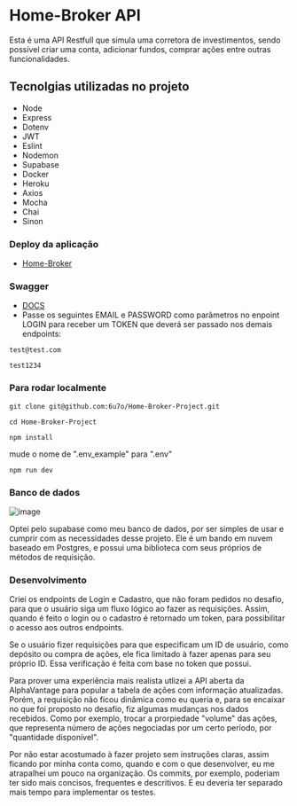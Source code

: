 
# Home-Broker API

Esta é uma API Restfull que simula uma corretora de investimentos, sendo possível criar uma conta, adicionar fundos, comprar ações entre outras funcionalidades.


## Tecnolgias utilizadas no projeto

- Node
- Express
- Dotenv
- JWT
- Eslint
- Nodemon
- Supabase
- Docker
- Heroku
- Axios
- Mocha
- Chai
- Sinon



### Deploy da aplicação
 - [Home-Broker](https://home-broker.herokuapp.com)

### Swagger
 - [DOCS](https://home-broker.herokuapp.com/docs/)
 - Passe os seguintes EMAIL e PASSWORD como parâmetros no enpoint LOGIN para receber um TOKEN que deverá ser passado nos demais endpoints:
```
test@test.com
```
```
test1234
```

### Para rodar localmente
```
git clone git@github.com:6u7o/Home-Broker-Project.git
```
```
cd Home-Broker-Project
```
```
npm install
```

mude o nome de ".env_example" para ".env"

```
npm run dev
```

 
### Banco de dados
![image](https://user-images.githubusercontent.com/92962445/180678206-0cb823ea-4640-4eb5-8a81-e65c615d044d.png)

Optei pelo supabase como meu banco de dados, por ser simples de usar e cumprir com as necessidades desse projeto. Ele é um bando em nuvem baseado em Postgres, e possui uma biblioteca com seus próprios de métodos de requisição.

### Desenvolvimento
  Criei os endpoints de Login e Cadastro, que não foram pedidos no desafio, para que o usuário siga um fluxo lógico ao fazer as requisições. Assim, quando é feito o login ou o cadastro é retornado um token, para possibilitar o acesso aos outros endpoints.
  
  Se o usuário fizer requisições para que especificam um ID de usuário, como depósito ou compra de ações, ele fica limitado à fazer apenas para seu próprio ID. Essa verificação é feita com base no token que possui.
  
  Para prover uma experiência mais realista utlizei a API aberta da AlphaVantage para popular a tabela de ações com informação atualizadas. Porém, a requisição não ficou dinâmica como eu queria e, para se encaixar no que foi proposto no desafio, fiz algumas mudanças nos dados recebidos. Como por exemplo, trocar a prorpiedade "volume" das ações, que representa número de ações negociadas por um certo período, por "quantidade disponível". 
  
  Por não estar acostumado à fazer projeto sem instruções claras, assim ficando por minha conta como, quando e com o que desenvolver, eu me atrapalhei um pouco na organização. Os commits, por exemplo, poderiam ter sido mais concisos, frequentes e descritivos. E eu deveria ter separado mais tempo para implementar os testes.
